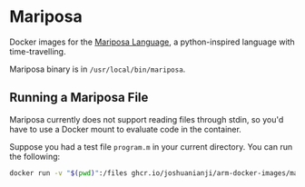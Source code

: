 # Mariposa

Docker images for the [Mariposa Language](https://github.com/ambulancja/mariposa), a python-inspired language with time-travelling.

Mariposa binary is in `/usr/local/bin/mariposa`.

## Running a Mariposa File

Mariposa currently does not support reading files through stdin, so you'd have to use a Docker mount to evaluate code in the container.

Suppose you had a test file `program.m` in your current directory. You can run the following:

```bash
docker run -v "$(pwd)":/files ghcr.io/joshuanianji/arm-docker-images/mariposa:latest /files/program.m
```
